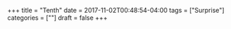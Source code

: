 +++
title = "Tenth"
date = 2017-11-02T00:48:54-04:00
tags = ["Surprise"]
categories = [""]
draft = false
+++

